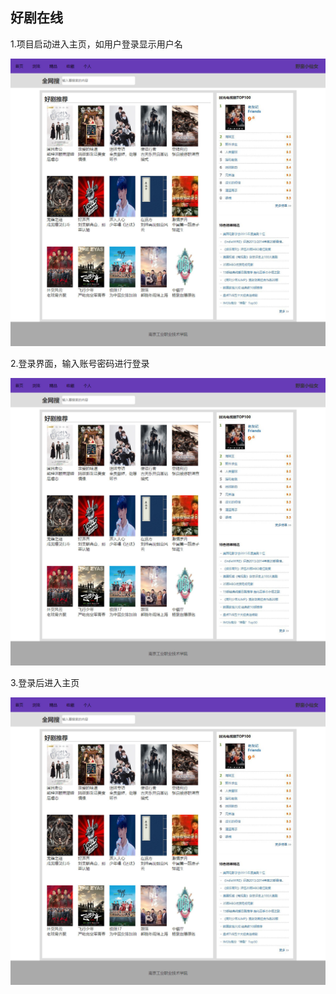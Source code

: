 ## 好剧在线

1.项目启动进入主页，如用户登录显示用户名

![image text](https://github.com/yemanxiaoxiannv/java-web-dev/blob/master/book-online/1.jpg)

2.登录界面，输入账号密码进行登录

![image text](https://github.com/yemanxiaoxiannv/java-web-dev/blob/master/book-online/1.jpg)

3.登录后进入主页

![image text](https://github.com/yemanxiaoxiannv/java-web-dev/blob/master/book-online/1.jpg)


